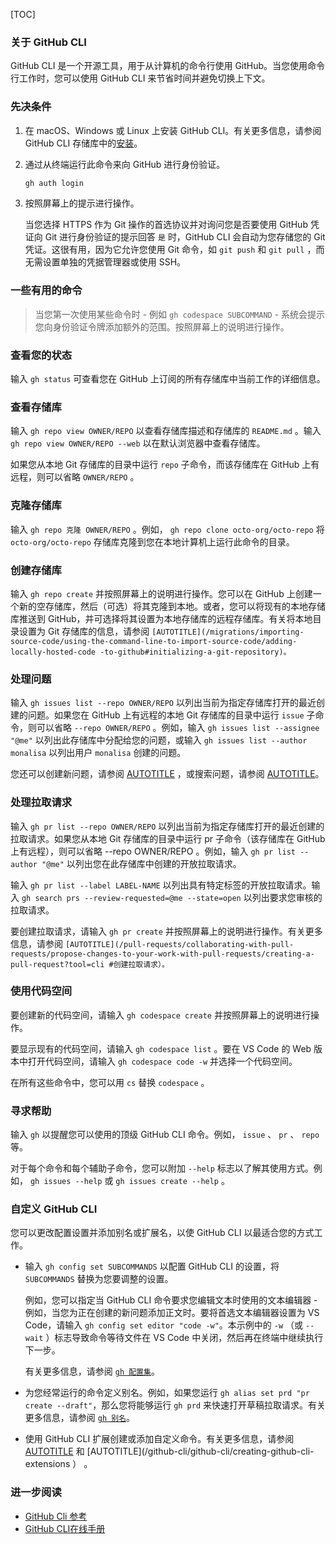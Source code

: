 [TOC]

### 关于 GitHub CLI

GitHub CLI 是一个开源工具，用于从计算机的命令行使用 GitHub。当您使用命令行工作时，您可以使用 GitHub CLI 来节省时间并避免切换上下文。

### 先决条件

1. 在 macOS、Windows 或 Linux 上安装 GitHub CLI。有关更多信息，请参阅 GitHub CLI 存储库中的[安装](https://github.com/cli/cli#installation)。
2. 通过从终端运行此命令来向 GitHub 进行身份验证。

    ````bash
    gh auth login
    ````

3. 按照屏幕上的提示进行操作。

    当您选择 HTTPS 作为 Git 操作的首选协议并对询问您是否要使用 GitHub 凭证向 Git 进行身份验证的提示回答 `是` 时，GitHub CLI 会自动为您存储您的 Git 凭证。这很有用，因为它允许您使用 Git 命令，如 `git push` 和 `git pull` ，而无需设置单独的凭据管理器或使用 SSH。

### 一些有用的命令

> 当您第一次使用某些命令时 - 例如 `gh codespace SUBCOMMAND`  - 系统会提示您向身份验证令牌添加额外的范围。按照屏幕上的说明进行操作。

### 查看您的状态

输入 `gh status` 可查看您在 GitHub 上订阅的所有存储库中当前工作的详细信息。

### 查看存储库

输入 `gh repo view OWNER/REPO` 以查看存储库描述和存储库的 `README.md` 。输入 `gh repo view OWNER/REPO --web` 以在默认浏览器中查看存储库。

如果您从本地 Git 存储库的目录中运行 `repo` 子命令，而该存储库在 GitHub 上有远程，则可以省略 `OWNER/REPO` 。

### 克隆存储库

输入 `gh repo 克隆 OWNER/REPO` 。例如， `gh repo clone octo-org/octo-repo` 将 `octo-org/octo-repo` 存储库克隆到您在本地计算机上运行此命令的目录。

### 创建存储库

输入 `gh repo create` 并按照屏幕上的说明进行操作。您可以在 GitHub 上创建一个新的空存储库，然后（可选）将其克隆到本地。或者，您可以将现有的本地存储库推送到 GitHub，并可选择将其设置为本地存储库的远程存储库。有关将本地目录设置为 Git 存储库的信息，请参阅 `[AUTOTITLE](/migrations/importing-source-code/using-the-command-line-to-import-source-code/adding-locally-hosted-code -to-github#initializing-a-git-repository)。` 

### 处理问题

输入 `gh issues list --repo OWNER/REPO` 以列出当前为指定存储库打开的最近创建的问题。如果您在 GitHub 上有远程的本地 Git 存储库的目录中运行 `issue` 子命令，则可以省略 `--repo OWNER/REPO` 。例如，输入 `gh issues list --assignee "@me"` 以列出此存储库中分配给您的问题，或输入 `gh issues list --author monalisa` 以列出用户 `monalisa` 创建的问题。

您还可以创建新问题，请参阅 [AUTOTITLE](/issues/tracking-your-work-with-issues/creating-an-issue#creating-an-issue-with-github-cli) ，或搜索问题，请参阅 [AUTOTITLE](/issues/tracking-your-work-with-issues/filtering-and-searching-issues-and-pull-requests?tool=cli#searching-for-issues-and-pull-要求)。

### 处理拉取请求

输入 `gh pr list --repo OWNER/REPO` 以列出当前为指定存储库打开的最近创建的拉取请求。如果您从本地 Git 存储库的目录中运行 pr 子命令（该存储库在 GitHub 上有远程），则可以省略 --repo OWNER/REPO 。例如，输入 `gh pr list --author "@me"` 以列出您在此存储库中创建的开放拉取请求。

输入 `gh pr list --label LABEL-NAME` 以列出具有特定标签的开放拉取请求。输入 `gh search prs --review-requested=@me --state=open` 以列出要求您审核的拉取请求。

要创建拉取请求，请输入 `gh pr create` 并按照屏幕上的说明进行操作。有关更多信息，请参阅 `[AUTOTITLE](/pull-requests/collaborating-with-pull-requests/propose-changes-to-your-work-with-pull-requests/creating-a-pull-request?tool=cli #创建拉取请求）。` 

### 使用代码空间

要创建新的代码空间，请输入 `gh codespace create` 并按照屏幕上的说明进行操作。

要显示现有的代码空间，请输入 `gh codespace list` 。要在 VS Code 的 Web 版本中打开代码空间，请输入 `gh codespace code -w` 并选择一个代码空间。

在所有这些命令中，您可以用 `cs` 替换 `codespace` 。

### 寻求帮助

输入 `gh` 以提醒您可以使用的顶级 GitHub CLI 命令。例如， `issue` 、 `pr` 、 `repo` 等。

对于每个命令和每个辅助子命令，您可以附加 `--help` 标志以了解其使用方式。例如， `gh issues --help` 或 `gh issues create --help` 。

### 自定义 GitHub CLI

您可以更改配置设置并添加别名或扩展名，以使 GitHub CLI 以最适合您的方式工作。

- 输入 `gh config set SUBCOMMANDS` 以配置 GitHub CLI 的设置，将 `SUBCOMMANDS` 替换为您要调整的设置。

  例如，您可以指定当 GitHub CLI 命令要求您编辑文本时使用的文本编辑器 - 例如，当您为正在创建的新问题添加正文时。要将首选文本编辑器设置为 VS Code，请输入 `gh config set editor "code -w"`。本示例中的 `-w` （或 `--wait` ）标志导致命令等待文件在 VS Code 中关闭，然后再在终端中继续执行下一步。

  有关更多信息，请参阅 [`gh 配置集`](https://cli.github.com/manual/gh_config_set)。

- 为您经常运行的命令定义别名。例如，如果您运行 `gh alias set prd "pr create --draft"`，那么您将能够运行 `gh prd` 来快速打开草稿拉取请求。有关更多信息，请参阅 [`gh 别名`](https://cli.github.com/manual/gh_alias)。

- 使用 GitHub CLI 扩展创建或添加自定义命令。有关更多信息，请参阅 [AUTOTITLE](/github-cli/github-cli/using-github-cli-extensions) 和 [AUTOTITLE](/github-cli/github-cli/creating-github-cli-extensions ） 。

### 进一步阅读

- [GitHub Cli 参考](/github-cli/github-cli/github-cli-reference)
- [GitHub CLI在线手册](https://cli.github.com/manual/gh)
